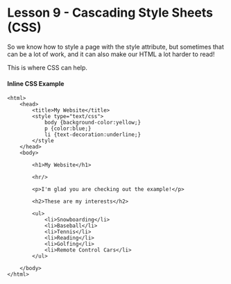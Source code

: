 Lesson 9 - Cascading Style Sheets (CSS)
=======================================

So we know how to style a page with the style attribute, but sometimes that can be a lot of work, and it can also make our HTML a lot harder to read!

This is where CSS can help.

#### Inline CSS Example

    <html>
    	<head>
    		<title>My Website</title>
    		<style type="text/css">
    			body {background-color:yellow;}
    			p {color:blue;}
    			li {text-decoration:underline;}
    		</style
    	</head>
    	<body>
    		
    		<h1>My Website</h1>
    		
    		<hr/>
    		
    		<p>I'm glad you are checking out the example!</p>
    
    		<h2>These are my interests</h2>
    		
    		<ul>
    			<li>Snowboarding</li>
    			<li>Baseball</li>
    			<li>Tennis</li>
    			<li>Reading</li>
    			<li>Golfing</li>
    			<li>Remote Control Cars</li>
    		</ul>
    		
    	</body>
    </html>

